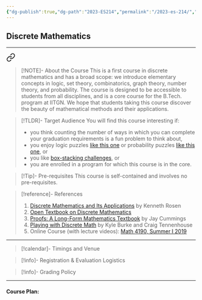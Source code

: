 ```yaml
---
{"dg-publish":true,"dg-path":"2023-ES214","permalink":"/2023-es-214/","hide":true}
---
```



## Discrete Mathematics
---



<div class="transclusion internal-embed is-loaded"><a class="markdown-embed-link" href="/descriptions/es-214/" aria-label="Open link"><svg xmlns="http://www.w3.org/2000/svg" width="24" height="24" viewBox="0 0 24 24" fill="none" stroke="currentColor" stroke-width="2" stroke-linecap="round" stroke-linejoin="round" class="svg-icon lucide-link"><path d="M10 13a5 5 0 0 0 7.54.54l3-3a5 5 0 0 0-7.07-7.07l-1.72 1.71"></path><path d="M14 11a5 5 0 0 0-7.54-.54l-3 3a5 5 0 0 0 7.07 7.07l1.71-1.71"></path></svg></a><div class="markdown-embed">




> [!NOTE]- About the Course
> This is a first course in discrete mathematics and has a broad scope: we introduce elementary concepts in logic, set theory, combinatorics, graph theory, number theory, and probability. The course is designed to be accessible to students from all disciplines, and is a core course for the B.Tech. program at IITGN. We hope that students taking this course discover the beauty of mathematical methods and their applications.

> [!TLDR]- Target Audience
> You will find this course interesting if:
> 
> - you think counting the number of ways in which you can complete your graduation requirements is a fun problem to think about,
> - you enjoy logic puzzles [like this one](https://www.youtube.com/watch?v=LKvjIsyYng8) or probability puzzles [like this one](https://www.youtube.com/watch?v=6_yU9eJ0NxA), or
> - you like [box-stacking challenges](https://en.wikipedia.org/wiki/Instant_Insanity), or
> - you are enrolled in a program for which this course is in the core.

> [!Tip]- Pre-requisites
> This course is self-contained and involves no pre-requisites.

> [!reference]- References
> 1. [Discrete Mathematics and Its Applications](https://www.mheducation.com/highered/product/discrete-mathematics-applications-rosen/M9781259676512.html) by Kenneth Rosen
> 2. [Open Textbook on Discrete Mathematics](https://open.umn.edu/opentextbooks/textbooks/discrete-mathematics-an-open-introduction)
> 3. [Proofs: A Long-Form Mathematics Textbook](https://longformmath.com/proofs-home) by Jay Cummings
> 4. [Playing with Discrete Math](http://kyleburke.info/CGTBook.php) by Kyle Burke and Craig Tennenhouse
> 5. Online Course (with lecture videos): [Math 4190, Summer I 2019](http://www.math.clemson.edu/~macaule/classes/m19_math4190/)

---



</div></div>


> [!calendar]- Timings and Venue
> 
>
>

> [!info]- Registration & Evaluation Logistics
> 

> [!info]- Grading Policy
> 
>

---

#### Course Plan: 

